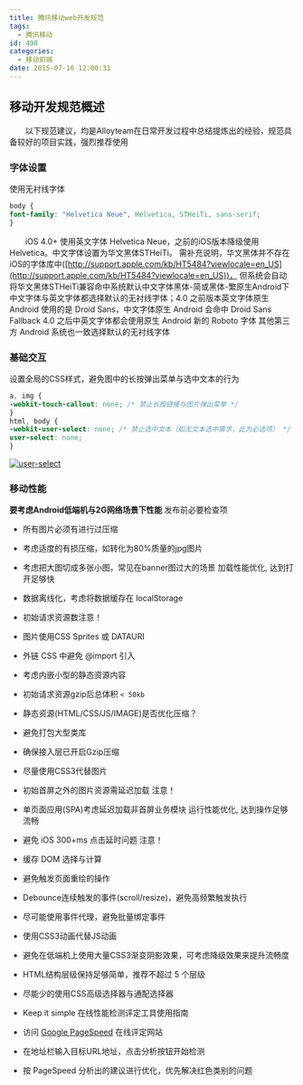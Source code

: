 ```yaml
---
title: 腾讯移动web开发规范
tags:
  - 腾讯移动
id: 498
categories:
  - 移动前端
date: 2015-07-16 12:00:31
---
```


## 移动开发规范概述

&emsp;&emsp;以下规范建议，均是Alloyteam在日常开发过程中总结提炼出的经验，规范具备较好的项目实践，强烈推荐使用

### 字体设置

使用无衬线字体
```css
body {
font-family: "Helvetica Neue", Helvetica, STHeiTi, sans-serif;
}
```

&emsp;&emsp;iOS 4.0+ 使用英文字体 Helvetica Neue，之前的iOS版本降级使用 Helvetica。中文字体设置为华文黑体STHeiTi。 需补充说明，华文黑体并不存在iOS的字体库中([http://support.apple.com/kb/HT5484?viewlocale=en_US](http://support.apple.com/kb/HT5484?viewlocale=en_US))， 但系统会自动将华文黑体STHeiTi兼容命中系统默认中文字体黑体-简或黑体-繁原生Android下中文字体与英文字体都选择默认的无衬线字体；4.0 之前版本英文字体原生 Android 使用的是 Droid Sans，中文字体原生 Android 会命中 Droid Sans Fallback
4.0 之后中英文字体都会使用原生 Android 新的 Roboto 字体
其他第三方 Android 系统也一致选择默认的无衬线字体

### 基础交互

设置全局的CSS样式，避免图中的长按弹出菜单与选中文本的行为

```css
a, img {
-webkit-touch-callout: none; /* 禁止长按链接与图片弹出菜单 */
}
html, body {
-webkit-user-select: none; /* 禁止选中文本（如无文本选中需求，此为必选项） */
user-select: none;
}
```

[![user-select](http://www.npm8.com/wp-content/uploads/2015/07/user-select.png)](http://www.npm8.com/wp-content/uploads/2015/07/user-select.png)

### 移动性能

**要考虑Android低端机与2G网络场景下性能**
发布前必要检查项

*   所有图片必须有进行过压缩
*   考虑适度的有损压缩，如转化为80%质量的jpg图片
*   考虑把大图切成多张小图，常见在banner图过大的场景
加载性能优化, 达到打开足够快

*   数据离线化，考虑将数据缓存在 localStorage
*   初始请求资源数注意！
*   图片使用CSS Sprites 或 DATAURI
*   外链 CSS 中避免 @import 引入
*   考虑内嵌小型的静态资源内容
*   初始请求资源gzip后总体积 `< 50kb`
*   静态资源(HTML/CSS/JS/IMAGE)是否优化压缩？
*   避免打包大型类库
*   确保接入层已开启Gzip压缩
*   尽量使用CSS3代替图片
*   初始首屏之外的图片资源需延迟加载 注意！
*   单页面应用(SPA)考虑延迟加载非首屏业务模块
运行性能优化, 达到操作足够流畅

*   避免 iOS 300+ms 点击延时问题  注意！ 
*   缓存 DOM 选择与计算
*   避免触发页面重绘的操作
*   Debounce连续触发的事件(scroll/resize)，避免高频繁触发执行
*   尽可能使用事件代理，避免批量绑定事件
*   使用CSS3动画代替JS动画
*   避免在低端机上使用大量CSS3渐变阴影效果，可考虑降级效果来提升流畅度
*   HTML结构层级保持足够简单，推荐不超过 5 个层级
*   尽能少的使用CSS高级选择器与通配选择器
*   Keep it simple
在线性能检测评定工具使用指南

*   访问 [Google PageSpeed](http://developers.google.com/speed/pagespeed/insights/) 在线评定网站
*   在地址栏输入目标URL地址，点击分析按钮开始检测
*   按 PageSpeed 分析出的建议进行优化，优先解决红色类别的问题